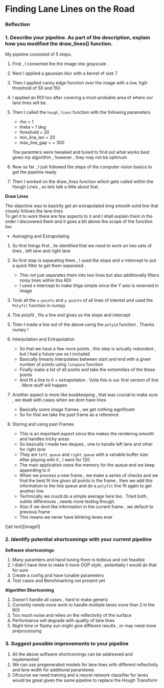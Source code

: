 # **Finding Lane Lines on the Road** 

### Reflection

### 1. Describe your pipeline. As part of the description, explain how you modified the draw_lines() function.

My pipeline consisted of 5 steps. 
1) First , I converted the the image into grayscale . 
2) Next I applied a gaussian blur with a kernel of size 7 
3) Then I applied canny edge function over the image with a low, hgih threshold of 50 and 150 
4) I applied an ROI too after covering a most-probable area of where our lane lines will be. 
4) Then I called the `hough_lines` function with the following parameters
      - rho = 1
      - theta = 1 deg
      - threshold = 20
      - min_line_len = 20 
      - max_line_gap = = 300
      
      The paramters were tweaked and tuned to find out what works best given my algorithm , however , they may not be optimum
 5) Now so far , I just followed the steps of the computer vision basics to get the pipeline ready 
 6) Then I worked on the draw_lines function which gets called within the Hough Lines , so lets talk a little about that . 
 
 
**Draw Lines**

The objective was to basiclly get an extrapolated long smooth solid line that closely follows the lane lines <br/>
To get it to work there are few aspects to it and I shall explain them in the order I discovered them and it goes a bit above the scope of the function too 

* Averaging and Extrapolating 

1) So first things first , its identified that we need to work on two sets of lines , left lane and right lane
2) So first step is separating them , I used the slope and x-intercept to put a quick filter to get them separated . 
      - This not just separates them into two lines but also additionally filters noisy lines within this ROI 
      - I used x intercept to make thigs simple since the Y axis is reversed in image
1) Took all the `x-points` and `y-points` of all lines of interest and used the `Polyfit` function in numpy 
1) The polyfit , fits a line and gives us the slope and intercept
1) Then I made a line out of the above using the `poly1d` function  . Thanks numpy !
1) Interpolation and Extrapolation
      - So that we have a few more points , this step is actually redundant , but I had a future use so I included 
      - Basically linearly interpolates between start and end with a given number of points using `linspace` function
      - Finally make a list of all points and take the extremities of the these points 
      - And fit a line to it = extrapolation . Voila this is our first version of line . More stuff will happen
      
3) Another aspect is more like bookkeeping , that was crucial to make sure , we dealt with cases when we dont have lines 
      - Basically some image frames , we get nothing significant 
      - So for that we take the past frame as a reference 
      
4) Storing and using past Frames 
      - This is an important aspect since this makes the rendering smooth and handles tricky areas
      - So basically I made two deques , one to handle left lane and other for right lane 
      - They are `left_queue` and `right_queue` with a variable buffer size. After playing with it , I went for 120
      - The main application owns the memory for the queue and we keep appending to it 
      - When we process a new frame , we make a series of checks and we find the best fit line given all points in the frame , then we add this information to the line queue and do a `polyfit` line fit again to get another line 
      - Technically we could do a simple average here too . Tried both , subtle differences , needs more testing though. 
      - Also if we dont like information in the current frame , we default to previous frame 
      - This means we never have blinking lanes ever 
      
 



![alt text][image1]


### 2. Identify potential shortcomings with your current pipeline

**Software shortcomings**
1) Many paramters and hand tuning them is tedious and not feasible 
2) I didn't have time to make it more OOP style , potentially I would do that for sure 
3) Create a config and have tunable parameters
4) Test cases and Benchmarking not present yet 


**Algorithm Shortcoming** 
1) Doesn't handle all cases , hard to make generic
2) Currently needs more work to handle multiple lanes more than 2 in the ROI 
3) Too much noise and relies on the reflectivity of the surface
4) Performance will degrade with quality of lane lines 
5) Night time or flashy sun might give different results , or may need more preprocessing 


### 3. Suggest possible improvements to your pipeline

1) All the above software shortcomings can be addressed and implemented 
2) We can use pregenerated models for lane lines with different reflectivity and lane width for additional paramteres
3) Ofcourse we need training and a neural network classifier for lanes would be great given the same pipeline to replace the Hough Transform

